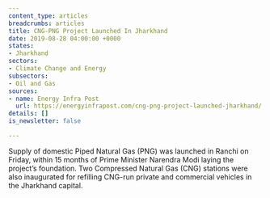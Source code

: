 ```yaml
---
content_type: articles
breadcrumbs: articles
title: CNG-PNG Project Launched In Jharkhand
date: 2019-08-28 04:00:00 +0000
states:
- Jharkhand
sectors:
- Climate Change and Energy
subsectors:
- Oil and Gas
sources:
- name: Energy Infra Post
  url: https://energyinfrapost.com/cng-png-project-launched-jharkhand/
details: []
is_newsletter: false

---
```

Supply of domestic Piped Natural Gas (PNG) was launched in Ranchi on Friday, within 15 months of Prime Minister Narendra Modi laying the project’s foundation. Two Compressed Natural Gas (CNG) stations were also inaugurated for refilling CNG-run private and commercial vehicles in the Jharkhand capital.

